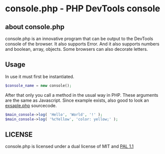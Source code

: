 # console.php - PHP DevTools console
## about console.php
console.php is an innovative program that can be output to the DevTools console of the browser.
It also supports Error.
And it also supports numbers and boolean, array, objects.
Some browsers can also decorate letters.
## Usage
In use it must first be instantiated.
~~~ PHP
$console_name = new console();
~~~

After that only you call a method in the usual way in PHP.
These arguments are the same as Javascript.
Since example exists, also good to look an [exsaple.php](./exsample.php) sourcecode.
~~~ PHP
$main_console->log( 'Hello', 'World', '!' );
$main_console->log( '%cYellow', 'color: yellow;' );
~~~

## LICENSE
console.php is licensed under a dual license of MIT and [PAL 1.1](https://github.com/mk7087/PublicAdjustingLicense)